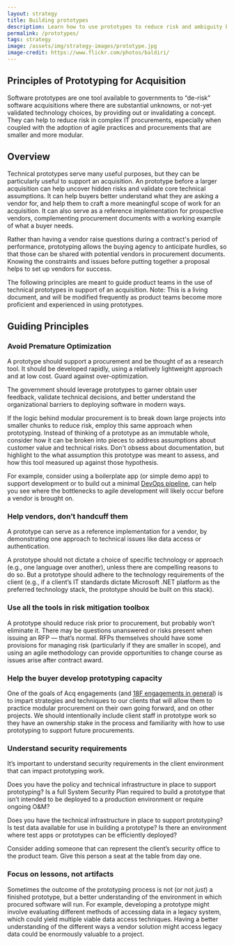 ```yaml
---
layout: strategy
title: Building prototypes
description: Learn how to use prototypes to reduce risk and ambiguity before issuing an RFP
permalink: /prototypes/
tags: strategy
image: /assets/img/strategy-images/prototype.jpg
image-credit: https://www.flickr.com/photos/baldiri/
---
```


## Principles of Prototyping for Acquisition

Software prototypes are one tool available to governments to “de-risk” software acquisitions where there are substantial unknowns, or not-yet validated technology choices, by providing out or invalidating a concept. They can help to reduce risk in complex IT procurements, especially when coupled with the adoption of agile practices and procurements that are smaller and more modular.

## Overview

Technical prototypes serve many useful purposes, but they can be particularly useful to support an acquisition. An prototype before a larger acquisition can help uncover hidden risks and validate core technical assumptions. It can help buyers better understand what they are asking a vendor for, and help them to craft a more meaningful scope of work for an acquisition. It can also serve as a reference implementation for prospective vendors, complementing procurement documents with a working example of what a buyer needs.

Rather than having a vendor raise questions during a contract's period of performance, prototyping allows the buying agency to anticipate hurdles, so that those can be shared with potential vendors in procurement documents. Knowing the constraints and issues before putting together a proposal helps to set up vendors for success.

The following principles are meant to guide product teams in the use of technical prototypes in support of an acquisition. Note: This is a living document, and will be modified frequently as product teams become more proficient and experienced in using prototypes.

## Guiding Principles

### Avoid Premature Optimization

A prototype should support a procurement and be thought of as a research tool. It should be developed rapidly, using a relatively lightweight approach and at low cost. Guard against over-optimization.

The government should leverage prototypes to garner obtain user feedback, validate technical decisions, and better understand the organizational barriers to deploying software in modern ways.

If the logic behind modular procurement is to break down large projects into smaller chunks to reduce risk, employ this same approach when prototyping. Instead of thinking of a prototype as an immutable whole, consider how it can be broken into pieces to address assumptions about customer value and technical risks. Don't obsess about documentation, but highlight to the  what assumption this prototype was meant to assess, and how this tool measured up against those hypothesis.

For example, consider using a boilerplate app (or simple demo app) to support development or to build out a minimal [DevOps pipeline](/devops), can help you see where the bottlenecks to agile development will likely occur before a vendor is brought on.

### Help vendors, don’t handcuff them

A prototype can serve as a reference implementation for a vendor, by demonstrating one approach to technical issues like data access or authentication.

A prototype should not dictate a choice of specific technology or approach (e.g., one language over another), unless there are compelling reasons to do so. But a prototype should adhere to the technology requirements of the client (e.g., if a client’s IT standards dictate Microsoft .NET platform as the preferred technology stack, the prototype should be built on this stack).

### Use all the tools in risk mitigation toolbox

A prototype should reduce risk prior to procurement, but probably won’t eliminate it. There may be questions unanswered or risks present when issuing an RFP — that’s normal. RFPs themselves should have some provisions for managing risk (particularly if they are smaller in scope), and using an agile methodology can provide opportunities to change course as issues arise after contract award.

### Help the buyer develop prototyping capacity

One of the goals of Acq engagements (and [18F engagements in general](https://partnership-playbook.18f.gov/7-transfer-projects-back/)) is to impart strategies and techniques to our clients that will allow them to practice modular procurement on their own going forward, and on other projects. We should intentionally include client staff in prototype work so they have an ownership stake in the process and familiarity with how to use prototyping to support future procurements.

### Understand security requirements

It’s important to understand security requirements in the client environment that can impact prototyping work.

Does you have the policy and technical infrastructure in place to support prototyping? Is a full System Security Plan required to build a prototype that isn’t intended to be deployed to a production environment or require ongoing O&M?

Does you have the technical infrastructure in place to support prototyping? Is test data available for use in building a prototype? Is there an environment where test apps or prototypes can be efficiently deployed?

Consider adding someone that can represent the client’s security office to the product team. Give this person a seat at the table from day one.

### Focus on lessons, not artifacts

Sometimes the outcome of the prototyping process is not (or not _just_) a finished prototype, but a better understanding of the environment in which procured software will run. For example, developing a prototype might involve evaluating different methods of accessing data in a legacy system, which could yield multiple viable data access techniques. Having a better understanding of the different ways a vendor solution might access legacy data could be enormously valuable to a project.
